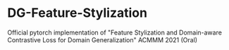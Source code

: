 # DG-Feature-Stylization
Official pytorch implementation of "Feature Stylization and Domain-aware Contrastive Loss for Domain Generalization" ACMMM 2021 (Oral)
